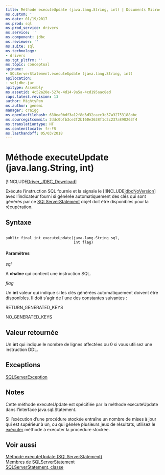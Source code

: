 ```yaml
---
title: Méthode executeUpdate (java.lang.String, int) | Documents Microsoft
ms.custom: ''
ms.date: 01/19/2017
ms.prod: sql
ms.prod_service: drivers
ms.service: ''
ms.component: jdbc
ms.reviewer: ''
ms.suite: sql
ms.technology:
- drivers
ms.tgt_pltfrm: ''
ms.topic: conceptual
apiname:
- SQLServerStatement.executeUpdate (java.lang.String, int)
apilocation:
- sqljdbc.jar
apitype: Assembly
ms.assetid: 4c52a20e-527e-4d14-9a5a-4cd195aac8ed
caps.latest.revision: 13
author: MightyPen
ms.author: genemi
manager: craigg
ms.openlocfilehash: 680ea0bdf3a12f8d3d32caec3c37a32753188bbc
ms.sourcegitcommit: 2ddc0bfb3ce2f2b160e3638f1c2c237a898263f4
ms.translationtype: HT
ms.contentlocale: fr-FR
ms.lasthandoff: 05/03/2018
---
```

# <a name="executeupdate-method-javalangstring-int"></a>Méthode executeUpdate (java.lang.String, int)
[!INCLUDE[Driver_JDBC_Download](../../../includes/driver_jdbc_download.md)]

  Exécute l’instruction SQL fournie et la signale le [!INCLUDE[jdbcNoVersion](../../../includes/jdbcnoversion_md.md)] avec l’indicateur fourni si générée automatiquement des clés qui sont générés par ce [SQLServerStatement](../../../connect/jdbc/reference/sqlserverstatement-class.md) objet doit être disponibles pour la récupération.  
  
## <a name="syntax"></a>Syntaxe  
  
```  
  
public final int executeUpdate(java.lang.String sql,  
                               int flag)  
```  
  
#### <a name="parameters"></a>Paramètres  
 *sql*  
  
 A **chaîne** qui contient une instruction SQL.  
  
 *flag*  
  
 Un **int** valeur qui indique si les clés générées automatiquement doivent être disponibles. Il doit s'agir de l'une des constantes suivantes :  
  
 RETURN_GENERATED_KEYS  
  
 NO_GENERATED_KEYS  
  
## <a name="return-value"></a>Valeur retournée  
 Un **int** qui indique le nombre de lignes affectées ou 0 si vous utilisez une instruction DDL.  
  
## <a name="exceptions"></a>Exceptions  
 [SQLServerException](../../../connect/jdbc/reference/sqlserverexception-class.md)  
  
## <a name="remarks"></a>Notes  
 Cette méthode executeUpdate est spécifiée par la méthode executeUpdate dans l’interface java.sql.Statement.  
  
 Si l’exécution d’une procédure stockée entraîne un nombre de mises à jour qui est supérieur à un, ou qui génère plusieurs jeux de résultats, utilisez le [exécuter](../../../connect/jdbc/reference/execute-method-sqlserverstatement.md) méthode à exécuter la procédure stockée.  
  
## <a name="see-also"></a>Voir aussi  
 [Méthode executeUpdate &#40;SQLServerStatement&#41;](../../../connect/jdbc/reference/executeupdate-method-sqlserverstatement.md)   
 [Membres de SQLServerStatement](../../../connect/jdbc/reference/sqlserverstatement-members.md)   
 [SQLServerStatement, classe](../../../connect/jdbc/reference/sqlserverstatement-class.md)  
  
  

